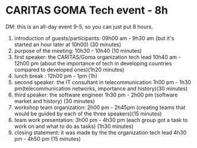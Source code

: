 # CARITAS GOMA Tech event - 8h

DM: this is an all-day event 9-5, so you can just put 8 hours.

1. introduction of guests/participants: 09h00 am - 9h30 am (but it's started an hour later at 10h00) (30 minutes)
2. purpose of the meeting: 10h30 - 10h40 (10 minutes)
3. first speaker: the CARITAS/Goma organization tech lead 10h40 am - 12h00 pm (about the importance of tech in developing countries compared to developed ones)(1h20 minutes)
4. lunch break : 12h00 pm - 1pm (1h)
5. second speaker: the IT consultant in telecommunication 1h00 pm - 1h30 pm(telecommunication networks, importance and history)(30 minutes)
6. third speaker: the software engineer 1h30 pm - 2h00 pm (software market and history) (30 minutes)
7. workshop team organization: 2h00 pm - 2h45pm (creating teams that would be guided by each of the three speakers)(15 minutes)
8. team work presentation: 3h00 pm - 4h30 pm (each group got a task to work on and what to do as tasks) (1h30 minutes)
9. closing statement: it was made by the the organization tech lead 4h30 pm - 4h50 pm (15 minutes)
